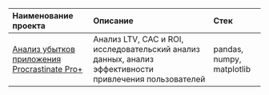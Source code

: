 | Наименование проекта  | Описание  | Стек    |
| :---    | :----    | :---     |
| [Анализ убытков приложения Procrastinate Pro+](https://github.com/kudarya/Portfolio/blob/main/loss_analysis_of_the_app/loss_analysis_of_the_app.ipynb)  | Анализ LTV, CAC и ROI, исследовательский анализ данных, анализ эффективности привлечения пользователей   |  pandas, numpy, matplotlib  |
